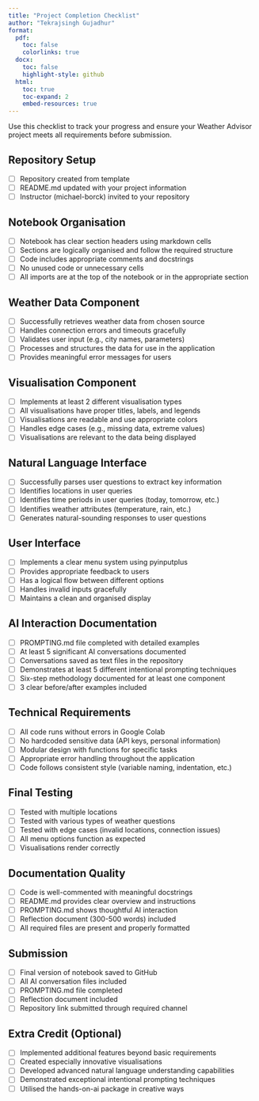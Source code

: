```yaml
---
title: "Project Completion Checklist"
author: "Tekrajsingh Gujadhur"
format: 
  pdf:
    toc: false
    colorlinks: true
  docx:
    toc: false
    highlight-style: github
  html:
    toc: true
    toc-expand: 2
    embed-resources: true
---
```


Use this checklist to track your progress and ensure your Weather Advisor project meets all requirements before submission.

## Repository Setup

- [ ] Repository created from template
- [ ] README.md updated with your project information
- [ ] Instructor (michael-borck) invited to your repository

## Notebook Organisation

- [ ] Notebook has clear section headers using markdown cells
- [ ] Sections are logically organised and follow the required structure
- [ ] Code includes appropriate comments and docstrings
- [ ] No unused code or unnecessary cells
- [ ] All imports are at the top of the notebook or in the appropriate section

## Weather Data Component

- [ ] Successfully retrieves weather data from chosen source
- [ ] Handles connection errors and timeouts gracefully
- [ ] Validates user input (e.g., city names, parameters)
- [ ] Processes and structures the data for use in the application
- [ ] Provides meaningful error messages for users

## Visualisation Component

- [ ] Implements at least 2 different visualisation types
- [ ] All visualisations have proper titles, labels, and legends
- [ ] Visualisations are readable and use appropriate colors
- [ ] Handles edge cases (e.g., missing data, extreme values)
- [ ] Visualisations are relevant to the data being displayed

## Natural Language Interface

- [ ] Successfully parses user questions to extract key information
- [ ] Identifies locations in user queries
- [ ] Identifies time periods in user queries (today, tomorrow, etc.)
- [ ] Identifies weather attributes (temperature, rain, etc.)
- [ ] Generates natural-sounding responses to user questions

## User Interface

- [ ] Implements a clear menu system using pyinputplus
- [ ] Provides appropriate feedback to users
- [ ] Has a logical flow between different options
- [ ] Handles invalid inputs gracefully
- [ ] Maintains a clean and organised display

## AI Interaction Documentation

- [ ] PROMPTING.md file completed with detailed examples
- [ ] At least 5 significant AI conversations documented
- [ ] Conversations saved as text files in the repository
- [ ] Demonstrates at least 5 different intentional prompting techniques
- [ ] Six-step methodology documented for at least one component
- [ ] 3 clear before/after examples included

## Technical Requirements

- [ ] All code runs without errors in Google Colab
- [ ] No hardcoded sensitive data (API keys, personal information)
- [ ] Modular design with functions for specific tasks
- [ ] Appropriate error handling throughout the application
- [ ] Code follows consistent style (variable naming, indentation, etc.)

## Final Testing

- [ ] Tested with multiple locations
- [ ] Tested with various types of weather questions
- [ ] Tested with edge cases (invalid locations, connection issues)
- [ ] All menu options function as expected
- [ ] Visualisations render correctly

## Documentation Quality

- [ ] Code is well-commented with meaningful docstrings
- [ ] README.md provides clear overview and instructions
- [ ] PROMPTING.md shows thoughtful AI interaction
- [ ] Reflection document (300-500 words) included
- [ ] All required files are present and properly formatted

## Submission

- [ ] Final version of notebook saved to GitHub
- [ ] All AI conversation files included
- [ ] PROMPTING.md file completed
- [ ] Reflection document included
- [ ] Repository link submitted through required channel

## Extra Credit (Optional)

- [ ] Implemented additional features beyond basic requirements
- [ ] Created especially innovative visualisations
- [ ] Developed advanced natural language understanding capabilities
- [ ] Demonstrated exceptional intentional prompting techniques
- [ ] Utilised the hands-on-ai package in creative ways
